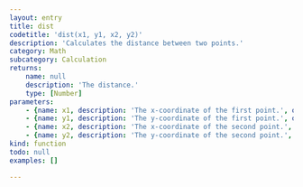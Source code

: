 ```yaml
---
layout: entry
title: dist
codetitle: 'dist(x1, y1, x2, y2)'
description: 'Calculates the distance between two points.'
category: Math
subcategory: Calculation
returns:
    name: null
    description: 'The distance.'
    type: [Number]
parameters:
    - {name: x1, description: 'The x-coordinate of the first point.', optional: false, type: [Number]}
    - {name: y1, description: 'The y-coordinate of the first point.', optional: false, type: [Number]}
    - {name: x2, description: 'The x-coordinate of the second point.', optional: false, type: [Number]}
    - {name: y2, description: 'The y-coordinate of the second point.', optional: false, type: [Number]}
kind: function
todo: null
examples: []

---
```

